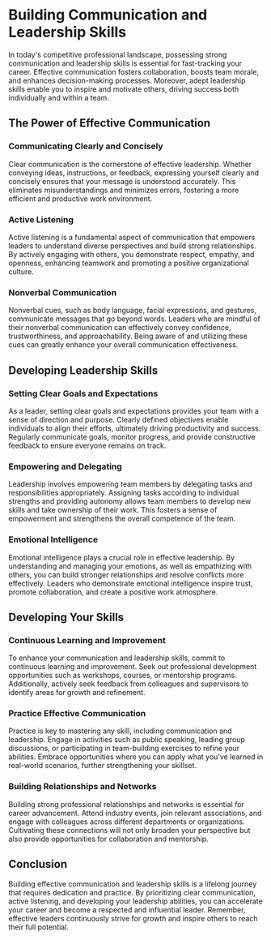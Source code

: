 Building Communication and Leadership Skills
=======================================================



In today's competitive professional landscape, possessing strong communication and leadership skills is essential for fast-tracking your career. Effective communication fosters collaboration, boosts team morale, and enhances decision-making processes. Moreover, adept leadership skills enable you to inspire and motivate others, driving success both individually and within a team.

The Power of Effective Communication
------------------------------------

### Communicating Clearly and Concisely

Clear communication is the cornerstone of effective leadership. Whether conveying ideas, instructions, or feedback, expressing yourself clearly and concisely ensures that your message is understood accurately. This eliminates misunderstandings and minimizes errors, fostering a more efficient and productive work environment.

### Active Listening

Active listening is a fundamental aspect of communication that empowers leaders to understand diverse perspectives and build strong relationships. By actively engaging with others, you demonstrate respect, empathy, and openness, enhancing teamwork and promoting a positive organizational culture.

### Nonverbal Communication

Nonverbal cues, such as body language, facial expressions, and gestures, communicate messages that go beyond words. Leaders who are mindful of their nonverbal communication can effectively convey confidence, trustworthiness, and approachability. Being aware of and utilizing these cues can greatly enhance your overall communication effectiveness.

Developing Leadership Skills
----------------------------

### Setting Clear Goals and Expectations

As a leader, setting clear goals and expectations provides your team with a sense of direction and purpose. Clearly defined objectives enable individuals to align their efforts, ultimately driving productivity and success. Regularly communicate goals, monitor progress, and provide constructive feedback to ensure everyone remains on track.

### Empowering and Delegating

Leadership involves empowering team members by delegating tasks and responsibilities appropriately. Assigning tasks according to individual strengths and providing autonomy allows team members to develop new skills and take ownership of their work. This fosters a sense of empowerment and strengthens the overall competence of the team.

### Emotional Intelligence

Emotional intelligence plays a crucial role in effective leadership. By understanding and managing your emotions, as well as empathizing with others, you can build stronger relationships and resolve conflicts more effectively. Leaders who demonstrate emotional intelligence inspire trust, promote collaboration, and create a positive work atmosphere.

Developing Your Skills
----------------------

### Continuous Learning and Improvement

To enhance your communication and leadership skills, commit to continuous learning and improvement. Seek out professional development opportunities such as workshops, courses, or mentorship programs. Additionally, actively seek feedback from colleagues and supervisors to identify areas for growth and refinement.

### Practice Effective Communication

Practice is key to mastering any skill, including communication and leadership. Engage in activities such as public speaking, leading group discussions, or participating in team-building exercises to refine your abilities. Embrace opportunities where you can apply what you've learned in real-world scenarios, further strengthening your skillset.

### Building Relationships and Networks

Building strong professional relationships and networks is essential for career advancement. Attend industry events, join relevant associations, and engage with colleagues across different departments or organizations. Cultivating these connections will not only broaden your perspective but also provide opportunities for collaboration and mentorship.

Conclusion
----------

Building effective communication and leadership skills is a lifelong journey that requires dedication and practice. By prioritizing clear communication, active listening, and developing your leadership abilities, you can accelerate your career and become a respected and influential leader. Remember, effective leaders continuously strive for growth and inspire others to reach their full potential.
